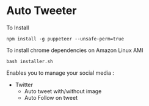 # Auto Tweeter

To Install 
```
npm install -g puppeteer --unsafe-perm=true
```
To install chrome dependencies on Amazon Linux AMI 
```
bash installer.sh
```


Enables you to manage your social media :    
- Twitter  
  - Auto tweet with/without image  
  - Auto Follow on tweet

